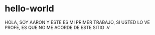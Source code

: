 # hello-world
HOLA, SOY AARON Y ESTE ES MI PRIMER TRABAJO, SI USTED LO VE PROFE, ES QUE NO ME ACORDE DE ESTE SITIO :V
